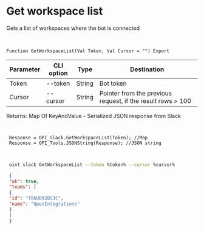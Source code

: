 ﻿---
sidebar_position: 2
---

# Get workspace list
 Gets a list of workspaces where the bot is connected


<br/>


`Function GetWorkspaceList(Val Token, Val Cursor = "") Export`

 | Parameter | CLI option | Type | Destination |
 |-|-|-|-|
 | Token | --token | String | Bot token |
 | Cursor | --cursor | String | Pointer from the previous request, if the result rows > 100 |

 
 Returns: Map Of KeyAndValue - Serialized JSON response from Slack





```bsl title="Code example"
 
 
 Response = OPI_Slack.GetWorkspaceList(Token); //Map
 Response = OPI_Tools.JSONString(Response); //JSON string
 
```
	


```sh title="CLI command example"
 
 oint slack GetWorkspaceList --token %token% --cursor %cursor%

```

```json title="Result"
 {
 "ok": true,
 "teams": [
 {
 "id": "T06UD92BS3C",
 "name": "OpenIntegrations"
 }
 ]
 }
```
